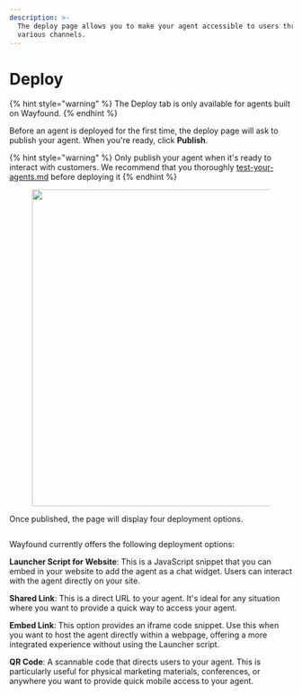 ```yaml
---
description: >-
  The deploy page allows you to make your agent accessible to users through
  various channels.
---
```


# Deploy

{% hint style="warning" %}
The Deploy tab is only available for agents built on Wayfound.
{% endhint %}



Before an agent is deployed for the first time, the deploy page will ask to publish your agent. When you're ready, click **Publish**.

{% hint style="warning" %}
Only publish your agent when it's ready to interact with customers. We recommend that you thoroughly [test-your-agents.md](test-your-agents.md "mention") before deploying it
{% endhint %}



<figure><img src="../.gitbook/assets/Screenshot 2024-09-16 at 1.13.19 PM.png" alt="" width="563"><figcaption></figcaption></figure>

Once published, the page will display four deployment options.



<div data-full-width="true"><figure><img src="../.gitbook/assets/Screenshot 2024-09-16 at 1.06.37 PM.png" alt=""><figcaption></figcaption></figure></div>

Wayfound currently offers the following deployment options:

**Launcher Script for Website**: This is a JavaScript snippet that you can embed in your website to add the agent as a chat widget. Users can interact with the agent directly on your site.

**Shared Link**: This is a direct URL to your agent. It's ideal for any situation where you want to provide a quick way to access your agent.

**Embed Link**: This option provides an iframe code snippet. Use this when you want to host the agent directly within a webpage, offering a more integrated experience without using the Launcher script.

**QR Code**: A scannable code that directs users to your agent. This is particularly useful for physical marketing materials, conferences, or anywhere you want to provide quick mobile access to your agent.

